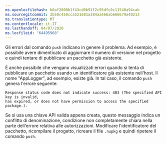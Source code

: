 ```yaml
---
ms.openlocfilehash: b0af2000b1f43cd0b91f2c95dfc0c11540a94cab
ms.sourcegitcommit: 2b50c450cca521681a384aa466ab666679a40213
ms.translationtype: MT
ms.contentlocale: it-IT
ms.lasthandoff: 04/07/2020
ms.locfileid: "64495968"
---
```

Gli errori dal comando `push` indicano in genere il problema. Ad esempio, è possibile avere dimenticato di aggiornare il numero di versione nel progetto e quindi tentare di pubblicare un pacchetto già esistente.

È anche possibile che vengano visualizzati errori quando si tenta di pubblicare un pacchetto usando un identificatore già esistente nell'host. Il nome "AppLogger", ad esempio, esiste già. In tal caso, il comando `push` genera l'errore seguente:

```output
Response status code does not indicate success: 403 (The specified API key is invalid,
has expired, or does not have permission to access the specified package.).
```

Se si usa una chiave API valida appena creata, questo messaggio indica un conflitto di denominazione, condizione non completamente chiara nella parte dell'errore relativa alle autorizzazioni. Modificare l'identificatore del pacchetto, ricompilare il progetto, ricreare il file `.nupkg` e quindi ripetere il comando `push`.